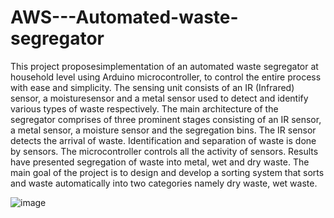 # AWS---Automated-waste-segregator

This project proposesimplementation of an automated waste segregator at household level using Arduino
microcontroller, to control the entire process with ease and simplicity. The sensing unit consists of an
IR (Infrared) sensor, a moisturesensor and a metal sensor used to detect and identify various types of
waste respectively. The main architecture of the segregator comprises of three prominent stages
consisting of an IR sensor, a metal sensor, a moisture sensor and the segregation bins. The IR sensor
detects the arrival of waste. Identification and separation of waste is done by sensors. The
microcontroller controls all the activity of sensors. Results have presented segregation of waste into
metal, wet and dry waste.
The main goal of the project is to design and develop a sorting system that sorts and waste automatically
into two categories namely dry waste, wet waste.

![image](https://user-images.githubusercontent.com/118880053/221895024-07955db3-abd2-4d77-8a0f-b9f01fe1ac7b.png)


